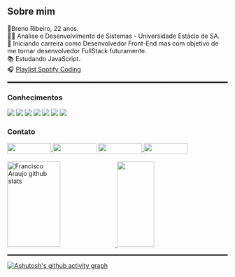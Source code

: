 

## Sobre mim
<div align="left">
👦Breno Ribeiro, 22 anos. <br>
👨‍🎓 Análise e Desenvolvimento de Sistemas - Universidade Estácio de SA.<br>
🎯 Iniciando carreira como Desenvolvedor Front-End mas com objetivo de me tornar desenvolvedor FullStack futuramente.<br>
📚 Estudando JavaScript.<br>
🎧 <a href="https://open.spotify.com/playlist/5IMF5Ip71xcVj71pjEYXmM?si=abe1a9c19a8043b9">Playlist Spotify Coding</a><br>
</div>
 <hr style="border: none; border-top: 2px dotted black" />
 
 ### Conhecimentos
<div align="left">
  <img src="https://img.shields.io/badge/HTML5-E34F26?style=for-the-badge&logo=html5&logoColor=white">
  <img src="https://img.shields.io/badge/CSS3-1572B6?style=for-the-badge&logo=css3&logoColor=white">
  <img src="https://img.shields.io/badge/JavaScript-F7DF1E?style=for-the-badge&logo=javascript&logoColor=black">
  <img src="https://img.shields.io/badge/React-20232A?style=for-the-badge&logo=react&logoColor=61DAFB">
  <img src="https://img.shields.io/badge/Sass-CC6699?style=for-the-badge&logo=sass&logoColor=white">
  <img src="https://img.shields.io/badge/GIT-E44C30?style=for-the-badge&logo=git&logoColor=white">
 <img src="https://img.shields.io/badge/GitHub-100000?style=for-the-badge&logo=github&logoColor=white">
</div>
 
### Contato

<div align="left">
<a href="https://www.instagram.com/brenordev/" target"_blank"/><img border-radius="0" align="center" width="100" height="25" src="https://img.shields.io/badge/Instagram-DA0037?style=for-the-badge&logo=instagram&logoColor=white"/>
<a href="https://twitter.com/brenor_dev"><img border-radius="0" align="center" width="100" height="25" src="https://img.shields.io/badge/Twitter-DA0037?style=for-the-badge&logo=twitter&logoColor=white"/></a>
<a href="https://www.linkedin.com/in/breno-ribeiro-293653231/" target"_blank"/><img align="center" width="100" height="25" src="https://img.shields.io/badge/LinkedIn-DA0037?style=for-the-badge&logo=linkedin&logoColor=white"/>
<a href="https://github.com/brenordev" target"_blank"/><img align="center" width="100" height="25" src="https://img.shields.io/badge/GitHub-DA0037?style=for-the-badge&logo=github&logoColor=white"/>
</div>

<div align="left">
<br>
  <img width="49%" height="195px" src="https://github-readme-stats.vercel.app/api?username=brenordev&show_icons=true&count_private=true&hide_border=true&title_color=fff&icon_color=fff&text_color=fff&bg_color=0d1117" alt="Francisco Araujo github stats" /> 
  <img width="41%" height="195px" src="https://github-readme-stats.vercel.app/api/top-langs/?username=brenordev&layout=compact&hide_border=true&title_color=fff&text_color=fff&bg_color=0d1117" />
</div>
 <hr style="border: none; border-top: 2px dotted black" />

<div align="left">
  

<div>

[![Ashutosh's github activity graph](https://github-readme-activity-graph.vercel.app/graph?username=brenordev&bg_color=000000&color=ffffff&line=ff6262&point=ffffff&area=true&hide_border=true)](https://github.com/ashutosh00710/github-readme-activity-graph)
 
 
